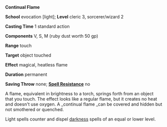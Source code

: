  **Continual Flame**

**School** evocation [light]; **Level** cleric 3, sorcerer/wizard 2

**Casting Time** 1 standard action

**Components** V, S, M (ruby dust worth 50 gp)

**Range** touch

**Target** object touched

**Effect** magical, heatless flame

**Duration** permanent

**Saving Throw** none; **[Spell Resistance](../glossary.html#_spell-resistance)** no

A flame, equivalent in brightness to a torch, springs forth from an object that you touch. The effect looks like a regular flame, but it creates no heat and doesn't use oxygen. A _continual flame _can be covered and hidden but not smothered or quenched.

Light spells counter and dispel [darkness](darkness.html#_darkness) spells of an equal or lower level.

